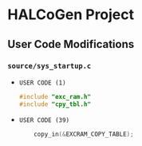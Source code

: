 # HALCoGen Project

## User Code Modifications

### `source/sys_startup.c`

- `USER CODE (1)`
    ```c
    #include "exc_ram.h"
    #include "cpy_tbl.h"
    ```
- `USER CODE (39)`
    ```c
        copy_in(&EXCRAM_COPY_TABLE);
    ```
